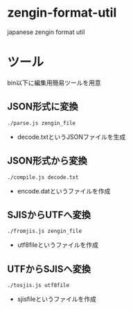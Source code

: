 # zengin-format-util
japanese zengin format util

# ツール

bin以下に編集用簡易ツールを用意

## JSON形式に変換

```
./parse.js zengin_file
```

* decode.txtというJSONファイルを生成

## JSON形式から変換

```
./compile.js decode.txt
```

* encode.datというファイルを作成

## SJISからUTFへ変換

```
./fromjis.js zengin_file
```

* utf8fileというファイルを作成

## UTFからSJISへ変換

```
./tosjis.js utf8file
```

* sjisfileというファイルを作成

